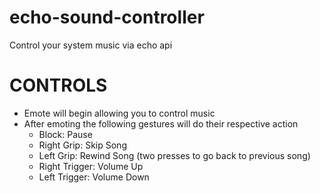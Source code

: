 # echo-sound-controller #
Control your system music via echo api

# CONTROLS #
  - Emote will begin allowing you to control music
  - After emoting the following gestures will do their respective action
      - Block: Pause
      - Right Grip: Skip Song
      - Left Grip: Rewind Song (two presses to go back to previous song)
      - Right Trigger: Volume Up
      - Left Trigger: Volume Down
